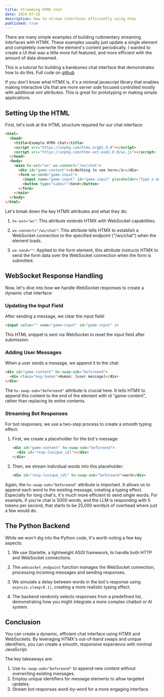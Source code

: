 ```yaml
---
title: Streaming HTMX chat
date: 2024-07-16
description: How to stream interfaces efficiently using htmx
published: true
---
```


There are many simple examples of building rudimentary streaming interfaces with HTMX. These examples usually just update a single element and completely overwrite the element's content periodically. I wanted to create a UI that was a little more full featured, and more efficient with the amount of data streamed.

This is a tutorial for building a barebones chat interface that demonstrates how to do this. Full code on [github](https://github.com/adrianlyjak/htmx-python-chat)

If you don't know what HTMX is, it's a minimal javascript library that enables making interactive UIs that are more server side focused controlled mostly with additional xml attributes. This is great for prototyping or making simple applications.

## Setting Up the HTML

First, let's look at the HTML structure required for our chat interface:

```html
<html>
  <head>
    <title>Example HTMX chat</title>
    <script src="https://unpkg.com/htmx.org@1.9.0"></script>
    <script src="https://unpkg.com/htmx-ext-ws@2.0.0/ws.js"></script>
  </head>
  <body>
    <main hx-ext="ws" ws-connect="/ws/chat">
      <div id="game-content"><i>Nothing to see here</i></div>
      <form ws-send="game-input">
        <input name="game-input" id="game-input" placeholder="Type a message" />
        <button type="submit">Send</button>
      </form>
    </main>
  </body>
</html>
```

Let's break down the key HTMX attributes and what they do:

1. `hx-ext="ws"`: This attribute extends HTMX with WebSocket capabilities.

2. `ws-connect="/ws/chat"`: This attribute tells HTMX to establish a WebSocket connection to the specified endpoint ("/ws/chat") when the element loads.

3. `ws-send=""`: Applied to the form element, this attribute instructs HTMX to send the form data over the WebSocket connection when the form is submitted.

## WebSocket Response Handling

Now, let's dive into how we handle WebSocket responses to create a dynamic chat interface:

### Updating the Input Field

After sending a message, we clear the input field:

```html
<input value="" name="game-input" id="game-input" />
```

This HTML snippet is sent via WebSocket to reset the input field after submission.

### Adding User Messages

When a user sends a message, we append it to the chat:

```html
<div id="game-content" hx-swap-oob="beforeend">
  <div class="msg-human">Human: [user message]</div>
</div>
```

The `hx-swap-oob="beforeend"` attribute is crucial here. It tells HTMX to append this content to the end of the element with id "game-content", rather than replacing its entire contents.

### Streaming Bot Responses

For bot responses, we use a two-step process to create a smooth typing effect:

1. First, we create a placeholder for the bot's message:

   ```html
   <div id="game-content" hx-swap-oob="beforeend">
     <div id="resp-[unique_id]"></div>
   </div>
   ```

2. Then, we stream individual words into this placeholder:

   ```html
   <div id="resp-[unique_id]" hx-swap-oob="beforeend">word</div>
   ```

Again, the `hx-swap-oob="beforeend"` attribute is important. It allows us to append each word to the existing message, creating a typing effect. Especially for long chat's, it's much more efficient to send single words. For example, if you're chat is 5000 words, and the LLM is responding with 5 tokens per second, that starts to be 25,000 words/s of overhead where just a few would do.

## The Python Backend

While we won't dig into the Python code, it's worth noting a few key aspects:

1. We use Starlette, a lightweight ASGI framework, to handle both HTTP and WebSocket connections.

2. The `websocket_endpoint` function manages the WebSocket connection, processing incoming messages and sending responses.

3. We simulate a delay between words in the bot's response using `asyncio.sleep(0.1)`, creating a more realistic typing effect.

4. The backend randomly selects responses from a predefined list, demonstrating how you might integrate a more complex chatbot or AI system.

## Conclusion

You can create a dynamic, efficient chat interface using HTMX and WebSockets. By leveraging HTMX's out-of-band swaps and unique identifiers, you can create a smooth, responsive experience with minimal JavaScript.

The key takeaways are:

1. Use `hx-swap-oob="beforeend"` to append new content without overwriting existing messages.
2. Employ unique identifiers for message elements to allow targeted updates.
3. Stream bot responses word-by-word for a more engaging interface.
